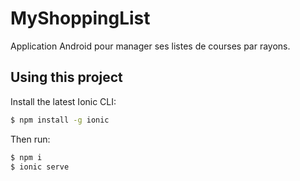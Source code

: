 MyShoppingList
=====================

Application Android pour manager ses listes de courses par rayons.

Using this project
------------------

Install the latest Ionic CLI:

```bash
$ npm install -g ionic
```

Then run:

```bash
$ npm i
$ ionic serve
```

